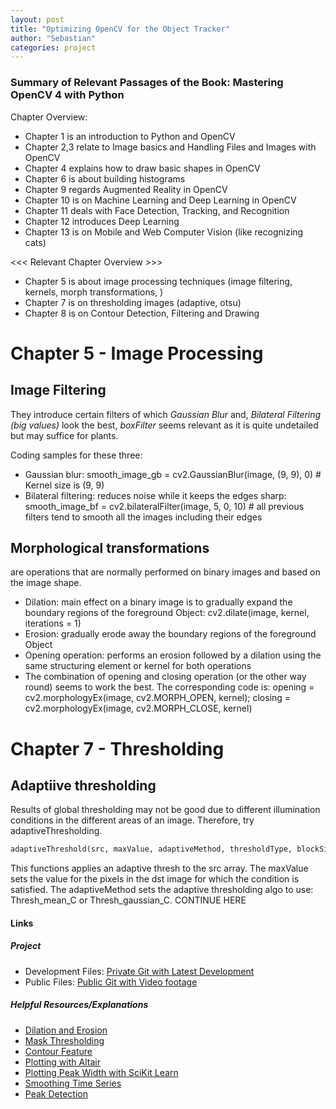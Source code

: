 ```yaml
---
layout: post
title: "Optimizing OpenCV for the Object Tracker"
author: "Sebastian"
categories: project
---
```

### Summary of Relevant Passages of the Book: Mastering OpenCV 4 with Python

Chapter Overview:
- Chapter 1 is an introduction to Python and OpenCV
- Chapter 2,3 relate to Image basics and Handling Files and Images with OpenCV
- Chapter 4 explains how to draw basic shapes in OpenCV
- Chapter 6 is about building histograms
- Chapter 9 regards Augmented Reality in OpenCV
- Chapter 10 is on Machine Learning and Deep Learning in OpenCV
- Chapter 11 deals with Face Detection, Tracking, and Recognition
- Chapter 12 introduces Deep Learning
- Chapter 13 is on Mobile and Web Computer Vision (like recognizing cats)

<<< Relevant Chapter Overview >>>
- Chapter 5 is about image processing techniques (image filtering, kernels, morph transformations, )
- Chapter 7 is on thresholding images (adaptive, otsu)
- Chapter 8 is on Contour Detection, Filtering and Drawing

# Chapter 5 - Image Processing
## Image Filtering
They introduce certain filters of which _Gaussian Blur_ and, _Bilateral Filtering (big values)_ look the best, _boxFilter_ seems relevant as it is quite undetailed but may suffice for plants.

Coding samples for these three:

- Gaussian blur: smooth_image_gb = cv2.GaussianBlur(image, (9, 9), 0) # Kernel size is (9, 9)
- Bilateral filtering: reduces noise while it keeps the edges sharp: smooth_image_bf = cv2.bilateralFilter(image, 5, 0, 10) # all previous filters tend to smooth all the images including their edges

## Morphological transformations

are operations that are normally performed on binary images and based on the image shape.

- Dilation: main effect on a binary image is to gradually expand the boundary regions of the foreground Object: cv2.dilate(image, kernel, iterations = 1)
- Erosion: gradually erode away the boundary regions of the foreground Object
- Opening operation: performs an erosion followed by a dilation using the same structuring element or kernel for both operations
- The combination of opening and closing operation (or the other way round) seems to work the best. The corresponding code is: opening = cv2.morphologyEx(image, cv2.MORPH_OPEN, kernel); closing = cv2.morphologyEx(image, cv2.MORPH_CLOSE, kernel)

# Chapter 7 - Thresholding
## Adaptiive thresholding

Results of global thresholding may not be good due to different illumination conditions in the different areas of an image. Therefore, try adaptiveThresholding.
```python
adaptiveThreshold(src, maxValue, adaptiveMethod, thresholdType, blockSize, C[, dst]) -> dst
```
This functions applies an adaptive thresh to the src array. The maxValue sets the value for the pixels in the dst image for which the condition is satisfied. The adaptiveMethod sets the adaptive thresholding algo to use: Thresh_mean_C or Thresh_gaussian_C.
 CONTINUE HERE


#### Links

##### Project

- Development Files: [Private Git with Latest Development](https://github.com/plantions/video-edge-extractor/)
- Public Files: [Public Git with Video footage](https://github.com/plantions/published)

##### Helpful Resources/Explanations
- [Dilation and Erosion](https://docs.opencv.org/2.4/doc/tutorials/imgproc/erosion_dilatation/erosion_dilatation.html)
- [Mask Thresholding](https://docs.opencv.org/3.4/d7/d4d/tutorial_py_thresholding.html)
- [Contour Feature](https://docs.opencv.org/trunk/dd/d49/tutorial_py_contour_features.html)
- [Plotting with Altair](https://altair-viz.github.io/getting_started/overview.html)
- [Plotting Peak Width with SciKit Learn](https://docs.scipy.org/doc/scipy/reference/generated/scipy.signal.peak_widths.html#scipy.signal.peak_widths)
- [Smoothing Time Series](https://towardsdatascience.com/time-series-in-python-exponential-smoothing-and-arima-processes-2c67f2a52788)
- [Peak Detection](https://pythonawesome.com/overview-of-the-peaks-dectection-algorithms-available-in-python/)
